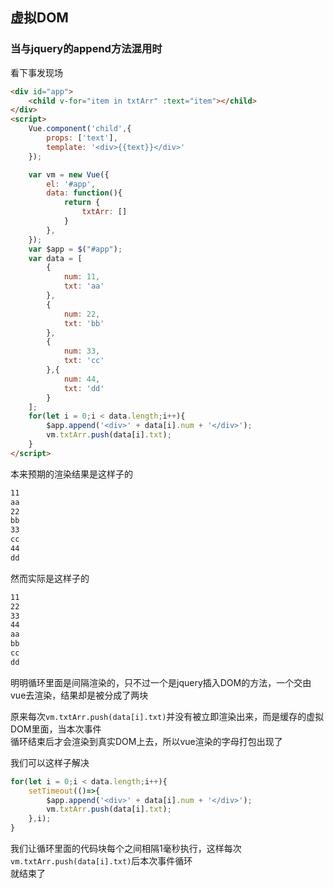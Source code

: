 ## 虚拟DOM

### 当与jquery的append方法混用时

看下事发现场

```html
<div id="app">
	<child v-for="item in txtArr" :text="item"></child>
</div>
<script>
	Vue.component('child',{
		props: ['text'],
		template: '<div>{{text}}</div>'
	});

	var vm = new Vue({
		el: '#app',
		data: function(){
			return {
				txtArr: []
			}
		},
	});
	var $app = $("#app");
	var data = [
		{
			num: 11,
			txt: 'aa'
		},
		{
			num: 22,
			txt: 'bb'
		},
		{
			num: 33,
			txt: 'cc'
		},{
			num: 44,
			txt: 'dd'
		}
	];
	for(let i = 0;i < data.length;i++){
		$app.append('<div>' + data[i].num + '</div>');
		vm.txtArr.push(data[i].txt);
	}
</script>
```
本来预期的渲染结果是这样子的
```html
11
aa
22
bb
33
cc
44
dd
```
然而实际是这样子的
```html
11
22
33
44
aa
bb
cc
dd
```
明明循环里面是间隔渲染的，只不过一个是jquery插入DOM的方法，一个交由vue去渲染，结果却是被分成了两块

原来每次`vm.txtArr.push(data[i].txt)`并没有被立即渲染出来，而是缓存的虚拟DOM里面，当本次事件   
循环结束后才会渲染到真实DOM上去，所以vue渲染的字母打包出现了

我们可以这样子解决

```javascript
for(let i = 0;i < data.length;i++){
	setTimeout(()=>{
		$app.append('<div>' + data[i].num + '</div>');
		vm.txtArr.push(data[i].txt);
	},i);
}
```

我们让循环里面的代码块每个之间相隔1毫秒执行，这样每次`vm.txtArr.push(data[i].txt)`后本次事件循环   
就结束了






